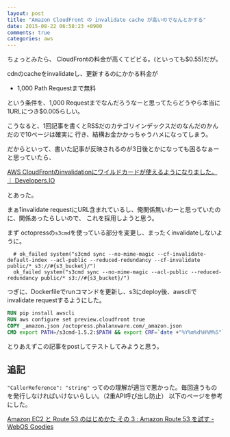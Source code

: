 ```yaml
---
layout: post
title: "Amazon CloudFront の invalidate cache が高いのでなんとかする"
date: 2015-08-22 06:58:23 +0900
comments: true
categories: aws
---
```


ちょっとみたら、 CloudFrontの料金が高くてビビる。(といっても$0.55)だが。

cdnのcacheをinvalidateし、更新するのにかかる料金が

  - 1,000 Path Requestまで無料

という条件を、1,000 Requestまでなんだろうなーと思ってたらどうやら本当に1URLにつき$0.005らしい。

こうなると、1回記事を書くとRSSだのカテゴリインデックスだのなんだのかんだので10ページは確実に
行き、結構お金かかっちゃうハメになってしまう。

だからといって、書いた記事が反映されるのが3日後とかになっても困るなぁーと思っていたら、

[AWS CloudFrontのinvalidationにワイルドカードが使えるようになりました。 ｜ Developers.IO](http://dev.classmethod.jp/cloud/aws/cloudfront-is-able-to-use-wildcard-on-invalidation/)

とあった。

まぁ1invalidate requestにURL含まれているし、俺関係無いわーと思っていたのに、関係あったらしいので、
これを採用しようと思う。

まず octopressの`s3cmd`を使っている部分を変更し、まったくinvalidateしないように。

```Rakefile
  # ok_failed system("s3cmd sync --no-mime-magic --cf-invalidate-default-index --acl-public --reduced-redundancy --cf-invalidate public/* s3://#{s3_bucket}/")
  ok_failed system("s3cmd sync --no-mime-magic --acl-public --reduced-redundancy public/* s3://#{s3_bucket}/")
```

つぎに、Dockerfileでrunコマンドを更新し、s3にdeploy後、awscliでinvalidate requestするようにした。

```Dockerfile
RUN pip install awscli
RUN aws configure set preview.cloudfront true
COPY _amazon.json /octopress.phalanxware.com/_amazon.json
CMD export PATH=/s3cmd-1.5.2:$PATH && export CRF=`date +"%Y%m%d%H%M%S"` && cd /octopress.phalanxware.com && git pull && cd /octopress.phalanxware.com && sed -i "s/__CRF__/$CRF/g" _amazon.json && rake gen_deploy && aws --profile octopress cloudfront create-invalidation --distribution-id $DIST_ID  --invalidation-batch `cat _amazon.json`
```

とりあえずこの記事をpostしてテストしてみようと思う。

追記
----
`"CallerReference": "string"` ってのの理解が適当で悪かった。毎回違うものを発行しなければいけないらしい。（2重API呼び出し防止）
以下のページを参考にした。

[Amazon EC2 と Route 53 のはじめかた その 3 : Amazon Route 53 を試す - WebOS Goodies](http://webos-goodies.jp/archives/getting_started_with_amazon_ec2_and_route_53_volume_3_route_53.html)

